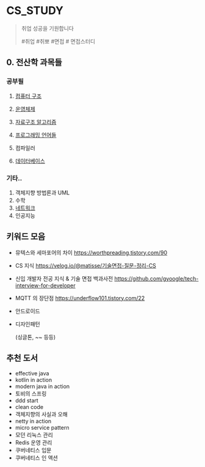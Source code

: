 # CS_STUDY

> 취업 성공을 기원합니다
>
> #취업 #취뽀 #면접 # 면접스터디



## 0. 전산학 과목들

### 공부필

1. [컴퓨터 구조](https://github.com/cano721/CS_STUDY/tree/main/ComputerStructure)

2. [운영체제](https://github.com/cano721/CS_STUDY/tree/main/OS)

3. [자료구조 알고리즘](#자료구조-알고리즘)

4. [프로그래밍 언어들](https://github.com/cano721/CS_STUDY/tree/main/Java)

5. 컴파일러
6. [데이터베이스](https://github.com/cano721/CS_STUDY/tree/main/Database)



### 기타..

1. 객체지향 방법론과 UML
2. 수학
3. [네트워크](https://github.com/cano721/CS_STUDY/tree/main/Network)
4. 인공지능





## 키워드 모음

- 뮤텍스와 세마포어의 차이 https://worthpreading.tistory.com/90

- CS 지식 https://velog.io/@matisse/기술면접-질문-정리-CS

- 신입 개발자 전공 지식 & 기술 면접 백과사전 https://github.com/gyoogle/tech-interview-for-developer

- MQTT 의 장단점 https://underflow101.tistory.com/22

- 안드로이드

- 디자인패턴

  (싱글톤, ~~ 등등)

  

## 추천 도서

- effective java
- kotlin in action
- modern java in action
- 토비의 스프링
- ddd start
- clean code
- 객체지향의 사실과 오해
- netty in action
- micro service pattern
- 모던 리눅스 관리
- Redis 운영 관리
- 쿠버네티스 입문
- 쿠버네티스 인 액션
